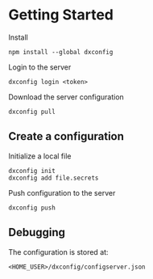 # Getting Started

Install

    npm install --global dxconfig

Login to the server

    dxconfig login <token>

Download the server configuration

    dxconfig pull


## Create a configuration ##

Initialize a local file

    dxconfig init
    dxconfig add file.secrets

Push configuration to the server

    dxconfig push
   

## Debugging ##

The configuration is stored at:

    <HOME_USER>/dxconfig/configserver.json
